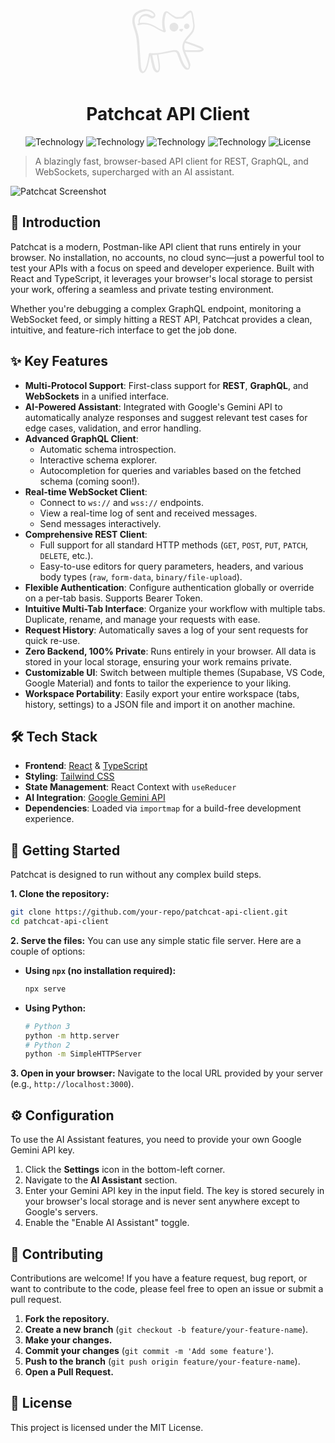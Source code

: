 <p align="center">
  <img src="data:image/svg+xml,%3Csvg xmlns='http://www.w3.org/2000/svg' viewBox='0 0 375 375' fill='%23e5e5e5' width='120' height='120'%3E%3Cpath d='M317.33 133.32c-5.21 10.64-12.81 19.33-20.62 28.01-6.08 6.73-11.72 13.9-17.37 21.07-.87 1.08-1.52 2.17-2.39 3.69 5.86 1.95 11.5 3.7 16.93 5.65 17.8 6.51 35.6 12.81 53.19 19.54 4.34 1.74 8.46 4.34 12.8 6.73 1.3.87 2.39 1.95 3.47 3.26 3.91 4.56 3.04 9.99-1.95 13.24-1.96 1.3-4.13 2.17-6.3 2.83-6.3 1.95-13.03 2.82-19.54 2.82-12.81 0-25.84-.22-38.65-.43-6.72-.22-13.24-.65-19.75-.87-.87 0-1.52 0-2.82 0 .65 1.74.87 3.26 1.52 4.56 3.69 8.25 7.17 16.5 10.86 24.54 4.12 9.55 8.68 19.1 11.29 29.52 1.3 5 2.39 10-0.43 15-0.22 3.04-0.65 6.08-1.74 8.9-2.6 6.73-8.9 9.34-15.63 7.17-5.21-1.74-9.55-5-13.24-9.13-5.86-6.3-10.2-13.9-14.11-21.72-6.08-12.16-10.42-24.76-14.98-37.35-1.52-4.13-3.26-8.47-4.78-12.6-2.39-6.08-7.17-9.12-13.68-8.9-4.56.21-9.12.65-13.68 1.52-14.98 3.04-29.96 6.3-44.94 9.12-6.08 1.3-12.38 1.95-18.68 3.04-.87.22-1.74.22-2.82.44.87 5.43 1.52 10.86 2.6 16.07 2.6 13.68 5 27.36 5.43 41.47.22 5.86.44 11.94-.87 17.8-.65 3.26-1.95 6.52-4.12 9.12-3.7 4.56-9.34 6.08-14.77 3.91-4.13-1.73-7.17-4.78-9.77-8.47-4.34-6.08-6.73-12.81-8.47-20-4.34-16.07-7.17-32.36-10.2-48.86-.22-1.52-.65-3.26-1.52-4.78-.22.65-.43 1.08-.43 1.52-2.39 15.2-5.21 30.4-9.34 45.21-2.6 9.55-5.86 18.89-10.86 27.36-1.95 3.47-4.34 6.51-7.38 9.12-6.3 4.78-13.03 4.34-18.9-1.09-3.26-3.04-5.21-6.95-6.73-11.08-2.39-7.17-3.47-14.33-4.12-21.71-1.3-19.33-2.39-38.87-3.7-58.19-1.52-26.06-2.82-52.33-6.51-78.17-2.17-15.42-6.3-30.18-11.08-44.95-3.04-9.55-6.3-19.1-8.03-29.09-1.74-10-1.95-19.77.22-29.76 2.17-10.64 7.82-19.1 16.5-25.83 10.64-8.03 23.02-12.59 35.83-15.42 9.34-1.95 18.68-1.08 28.02 1.09 10.86 2.39 20.19 7.6 27.57 15.85 2.39 2.6 4.13 5.65 5 9.12 2.82 10-5 19.34-15.64 18.69-3.69-.22-7-1.74-10.2-3.26-3.91-1.96-7.82-4.34-11.94-6.08-6.95-2.82-13.9-3.04-21.07-.65-3.7 1.3-7.17 3.26-9.77 6.3-6.73 7.6-10.2 16.29-8.47 26.71.65 0 1.3 0 1.95 0 19.1-3.26 37.56-.65 55.36 6.51 11.5 4.57 22.14 10.86 32.56 17.38 7.38 4.56 14.98 8.68 23.01 11.94.65.22 1.52.65 2.17.87.22 0 .44 0 1.09-.22-.22-1.08-.22-2.17-.65-3.04-5.86-25.18-5-50.15 1.74-75.12.87-3.25 2.39-6.3 3.91-9.34.87-1.74 2.39-3.26 3.7-4.78 4.34-4.12 8.9-4.56 14.11-1.74 2.82 1.52 5.43 3.47 8.03 5.43 10 7.38 20.19 14.55 31.05 20.84 1.95 1.09 3.7 1.52 6.08 1.52 8.25-.43 16.28-.87 24.53-1.08 1.96 0 3.26-.65 4.34-1.95 7.82-8.25 16.94-15.42 25.62-22.8 2.82-2.39 5.86-4.78 9.77-5.86 5.21-1.3 10.2.22 13.03 4.78 1.73 2.82 3.04 6.08 3.7 9.34 3.9 18.46 6.95 37.13 8.68 55.8 1.09 11.07-.43 21.5-4.34 31.7zM190.33 48.65c-1.74-1.3-3.47-2.6-5.21-3.7-3.04-1.95-4.56-1.95-6.3 1.3-1.52 2.83-3.04 6.08-3.91 9.34-4.13 15.63-5.43 31.7-4.34 47.77.65 9.34 1.96 18.68 5.21 27.58 1.74 4.78 1.52 5.86-2.17 9.55-1.52 1.3-3.04 1.74-4.99 1.09-1.52-.65-3.04-1.52-4.56-1.95-12.16-4.34-23.45-10.2-34.3-16.93-8.68-5.21-17.58-10.2-27.13-14.11-16.28-6.51-33-8.9-50.37-5.65-3.47.65-6.73 1.74-9.99 2.82-3.47 1.09-5.86.43-6.95-1.95-1.3-2.6 0-5 3.26-6.73.65-.44 1.3-.65 1.95-1.09-1.09-10.2-.87-13.46 1.09-19.32 3.69-11.08 9.99-19.98 21.27-24.54 9.55-3.9 19.32-3.9 28.87 0 4.34 1.74 8.25 4.13 12.37 6.08 2.17 1.09 4.34 1.96 6.51 2.6 2.18.66 4.13-.21 5.65-2.17 1.52-1.95 1.09-3.9-0.21-5.64-.87-1.52-1.74-3.04-3.04-4.34-5.21-5.65-11.5-9.55-18.89-11.5-7.82-2.17-15.64-2.17-23.67-.65-12.06 2.17-23.56 5.86-33.76 12.81-8.68 5.86-13.9 14.11-15.42 24.53-.87 6.3-.87 12.59.22 18.89 1.3 10 4.12 19.55 7.38 28.89 7.38 21.5 12.81 43.2 14.55 65.78 1.95 26.71 3.69 53.63 5.43 80.34 1.09 15.2 1.95 30.4 3.47 45.59.44 5.21 1.96 10.42 3.48 15.42.65 2.17 2.17 4.34 3.47 6.08 2.39 2.82 4.13 2.82 6.95.44 1.52-1.3 2.82-2.82 3.91-4.56 2.39-4.34 4.78-8.9 6.51-13.68 6.52-17.15 9.77-34.95 12.81-52.75.87-4.56 1.52-9.12 2.17-13.68.44-3.26 2.39-6.08 6.52-5.43 3.91.43 7.82.65 11.73.87 16.07.43 32.13-1.3 48-4.13 15.2-2.82 30.4-6.3 45.38-9.34 6.95-1.52 14.11-2.6 21.49-1.95 8.47.65 14.77 4.78 18.68 12.38.87 1.74 1.74 3.69 2.6 5.43 1.74 4.34 3.26 8.68 4.78 12.81 4.13 11.72 8.47 23.67 14.11 34.95 3.04 6.08 6.52 11.94 11.08 17.15 2.39 2.82 5.21 5.21 8.68 6.73 3.04 1.09 4.56.65 5.21-2.6.44-2.18.65-4.34.65-6.73-.22-5.21-1.3-10.2-3.26-14.98-4.56-11.29-9.12-22.36-14.11-33.43-4.34-9.77-8.68-19.54-11.5-29.31-4.78-17.8-2.39-34.74 6.95-50.37 3.91-6.52 8.68-12.6 13.68-18.24 6.08-6.95 12.16-13.68 17.8-20.63 10.42-12.81 15.42-27.14 12.81-43.85-1.74-11.51-3.26-23.02-5.21-34.52-.87-6.08-2.17-12.16-3.7-18.24-1.3-5.43-3.47-6.08-8.03-2.82-3.7 2.6-7.17 5.43-10.65 8.25-6.08 5.21-12.38 10.42-18.03 16.07-2.39 2.6-4.78 3.47-8.03 3.69-8.47.43-17.15.87-25.62 1.74-4.13.43-7.6-.43-11.29-2.39-11.29-6.95-21.71-14.11-32.36-22.14zM296.48 202.59c-8.03-2.6-15.63-5.64-23.88-7.81-4.78 11.94-4.78 23.45-1.3 35.61 1.09 0 2.17 0 3.04 0 18.67.22 37.35.65 56.23.87 5 0 10-.65 15-1.3 3.47-.43 6.73-1.52 9.99-2.39 0-.22 0-.43.22-.87-.87-.65-1.74-1.52-2.82-2.17-3.04-1.52-6.08-3.47-9.34-4.56-15.63-5.86-31.05-11.5-47.11-17.37zM139.53 326.34c.22-.87.22-1.52.43-2.39 1.3-9.55.22-19.32-1.09-28.87-1.3-9.12-2.82-18.24-4.34-27.14-.65-4.56-1.52-9.12-2.17-13.68-7.82.22-15.63.65-23.23.87.22 1.08.22 1.95.43 2.82 1.52 7.38 2.83 14.77 4.56 22.15 2.82 11.94 5.65 23.88 8.68 35.82 1.3 4.78 3.47 9.56 6.95 13.46.87 1.09 1.95 2.17 3.26 2.83 2.17 1.52 3.91 1.08 5.21-1.3.22-1.3.65-2.83 1.3-4.57z'/%3E%3Cpath d='M205.96 134.41c-8.03-5.21-11.5-12.37-10.42-21.71 1.3-11.07 10.2-18.67 21.49-18.89 11.07 0 20.41 7.82 21.93 18.24 1.52 11.07-4.82 21.27-15.67 24.31-5.86 2.17-11.73 1.3-17.38-1.95z'/%3E%3Cpath d='M284.76 124.43c-8.68 1.73-15.85-3.48-16.93-11.51-.87-7.6 5-14.55 12.82-15.2 5.64-.44 11.28 3.26 13.24 8.9 1.95 5.43.21 11.94-4.57 15.2-1.08 1.3-2.82 1.96-4.56 2.6z'/%3E%3Cpath d='M245.25 133.76c-2.82-3.7-1.95-6.73 2.17-7.6 3.48-.87 6.95-1.3 10.65-1.74 1.08-.22 2.39 0 3.26.65 2.39 1.3 2.82 4.34.87 6.3-.65.65-1.74 1.08-2.82 1.73-.22 2.17-.87 4.56-3.91 5-2.82.43-4.56-0.87-5.65-3.04-1.52-.65-3.04-.87-4.57-1.3z'/%3E%3C/svg%3E" alt="Patchcat Logo">
  <h1 align="center">Patchcat API Client</h1>
</p>

<p align="center">
  <img alt="Technology" src="https://img.shields.io/badge/React-20232A?style=for-the-badge&logo=react&logoColor=61DAFB" />
  <img alt="Technology" src="https://img.shields.io/badge/TypeScript-007ACC?style=for-the-badge&logo=typescript&logoColor=white" />
  <img alt="Technology" src="https://img.shields.io/badge/Tailwind_CSS-38B2AC?style=for-the-badge&logo=tailwind-css&logoColor=white" />
  <img alt="Technology" src="https://img.shields.io/badge/Gemini_API-8E75B1?style=for-the-badge&logo=google-gemini&logoColor=white" />
  <img alt="License" src="https://img.shields.io/badge/License-MIT-green.svg?style=for-the-badge" />
</p>

> A blazingly fast, browser-based API client for REST, GraphQL, and WebSockets, supercharged with an AI assistant.

![Patchcat Screenshot](https://storage.googleapis.com/aici-prod-user-data/public/a752e259-26d1-4389-9d95-207d6d5337b5.png)

## 🚀 Introduction

Patchcat is a modern, Postman-like API client that runs entirely in your browser. No installation, no accounts, no cloud sync—just a powerful tool to test your APIs with a focus on speed and developer experience. Built with React and TypeScript, it leverages your browser's local storage to persist your work, offering a seamless and private testing environment.

Whether you're debugging a complex GraphQL endpoint, monitoring a WebSocket feed, or simply hitting a REST API, Patchcat provides a clean, intuitive, and feature-rich interface to get the job done.

## ✨ Key Features

- **Multi-Protocol Support**: First-class support for **REST**, **GraphQL**, and **WebSockets** in a unified interface.
- **AI-Powered Assistant**: Integrated with Google's Gemini API to automatically analyze responses and suggest relevant test cases for edge cases, validation, and error handling.
- **Advanced GraphQL Client**:
    - Automatic schema introspection.
    - Interactive schema explorer.
    - Autocompletion for queries and variables based on the fetched schema (coming soon!).
- **Real-time WebSocket Client**:
    - Connect to `ws://` and `wss://` endpoints.
    - View a real-time log of sent and received messages.
    - Send messages interactively.
- **Comprehensive REST Client**:
    - Full support for all standard HTTP methods (`GET`, `POST`, `PUT`, `PATCH`, `DELETE`, etc.).
    - Easy-to-use editors for query parameters, headers, and various body types (`raw`, `form-data`, `binary/file-upload`).
- **Flexible Authentication**: Configure authentication globally or override on a per-tab basis. Supports Bearer Token.
- **Intuitive Multi-Tab Interface**: Organize your workflow with multiple tabs. Duplicate, rename, and manage your requests with ease.
- **Request History**: Automatically saves a log of your sent requests for quick re-use.
- **Zero Backend, 100% Private**: Runs entirely in your browser. All data is stored in your local storage, ensuring your work remains private.
- **Customizable UI**: Switch between multiple themes (Supabase, VS Code, Google Material) and fonts to tailor the experience to your liking.
- **Workspace Portability**: Easily export your entire workspace (tabs, history, settings) to a JSON file and import it on another machine.

## 🛠️ Tech Stack

- **Frontend**: [React](https://reactjs.org/) & [TypeScript](https://www.typescriptlang.org/)
- **Styling**: [Tailwind CSS](https://tailwindcss.com/)
- **State Management**: React Context with `useReducer`
- **AI Integration**: [Google Gemini API](https://ai.google.dev/)
- **Dependencies**: Loaded via `importmap` for a build-free development experience.

## 🚀 Getting Started

Patchcat is designed to run without any complex build steps.

**1. Clone the repository:**
```bash
git clone https://github.com/your-repo/patchcat-api-client.git
cd patchcat-api-client
```

**2. Serve the files:**
You can use any simple static file server. Here are a couple of options:

- **Using `npx` (no installation required):**
  ```bash
  npx serve
  ```
- **Using Python:**
  ```bash
  # Python 3
  python -m http.server
  # Python 2
  python -m SimpleHTTPServer
  ```

**3. Open in your browser:**
Navigate to the local URL provided by your server (e.g., `http://localhost:3000`).

## ⚙️ Configuration

To use the AI Assistant features, you need to provide your own Google Gemini API key.

1.  Click the **Settings** icon in the bottom-left corner.
2.  Navigate to the **AI Assistant** section.
3.  Enter your Gemini API key in the input field. The key is stored securely in your browser's local storage and is never sent anywhere except to Google's servers.
4.  Enable the "Enable AI Assistant" toggle.

## 🤝 Contributing

Contributions are welcome! If you have a feature request, bug report, or want to contribute to the code, please feel free to open an issue or submit a pull request.

1.  **Fork the repository.**
2.  **Create a new branch** (`git checkout -b feature/your-feature-name`).
3.  **Make your changes.**
4.  **Commit your changes** (`git commit -m 'Add some feature'`).
5.  **Push to the branch** (`git push origin feature/your-feature-name`).
6.  **Open a Pull Request.**

## 📄 License

This project is licensed under the MIT License.
